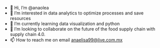 - 👋 Hi, I’m @anaolea
- 👀 I’m interested in data analytics to optimize processes and save resources
- 🌱 I’m currently learning data visualization and python
- 💞️ I’m looking to collaborate on the future of the food supply chain with supply chain 4.0.
- 📫 How to reach me on email anaelisa99@live.com.mx

<!---
anaolea/anaolea is a ✨ special ✨ repository because its `README.md` (this file) appears on your GitHub profile.
You can click the Preview link to take a look at your changes.
--->
